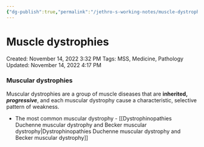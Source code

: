```yaml
---
{"dg-publish":true,"permalink":"/jethro-s-working-notes/muscle-dystrophies/","dgPassFrontmatter":true}
---
```



# Muscle dystrophies

Created: November 14, 2022 3:32 PM
Tags: MSS, Medicine, Pathology
Updated: November 14, 2022 4:17 PM

### Muscular dystrophies

Muscular dystrophies are a group of muscle diseases that are **********inherited,********** ***********progressive***********, and each muscular dystrophy cause a characteristic, selective pattern of weakness.

- The most common muscular dystrophy - [[Dystrophinopathies  Duchenne muscular dystrophy and Becker muscular dystrophy\|Dystrophinopathies  Duchenne muscular dystrophy and Becker muscular dystrophy]]